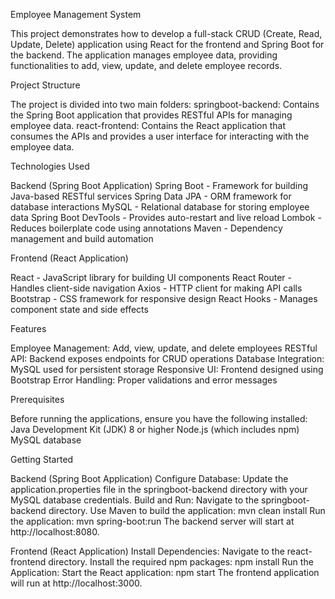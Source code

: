 Employee Management System

This project demonstrates how to develop a full-stack CRUD (Create, Read, Update, Delete) application using React for the frontend and Spring Boot for the backend. The application manages employee data, providing functionalities to add, view, update, and delete employee records.

Project Structure

The project is divided into two main folders:
springboot-backend: Contains the Spring Boot application that provides RESTful APIs for managing employee data.
react-frontend: Contains the React application that consumes the APIs and provides a user interface for interacting with the employee data.

Technologies Used

Backend (Spring Boot Application)
Spring Boot - Framework for building Java-based RESTful services
Spring Data JPA - ORM framework for database interactions
MySQL - Relational database for storing employee data
Spring Boot DevTools - Provides auto-restart and live reload
Lombok - Reduces boilerplate code using annotations
Maven - Dependency management and build automation

Frontend (React Application)

React - JavaScript library for building UI components
React Router - Handles client-side navigation
Axios - HTTP client for making API calls
Bootstrap - CSS framework for responsive design
React Hooks - Manages component state and side effects

Features

Employee Management: Add, view, update, and delete employees
RESTful API: Backend exposes endpoints for CRUD operations
Database Integration: MySQL used for persistent storage
Responsive UI: Frontend designed using Bootstrap
Error Handling: Proper validations and error messages

Prerequisites

Before running the applications, ensure you have the following installed:
Java Development Kit (JDK) 8 or higher
Node.js (which includes npm)
MySQL database

Getting Started

Backend (Spring Boot Application)
Configure Database:
Update the application.properties file in the springboot-backend directory with your MySQL database credentials.
Build and Run:
Navigate to the springboot-backend directory.
Use Maven to build the application:
mvn clean install
Run the application:
mvn spring-boot:run
The backend server will start at http://localhost:8080.

Frontend (React Application)
Install Dependencies:
Navigate to the react-frontend directory.
Install the required npm packages:
npm install
Run the Application:
Start the React application:
npm start
The frontend application will run at http://localhost:3000.
